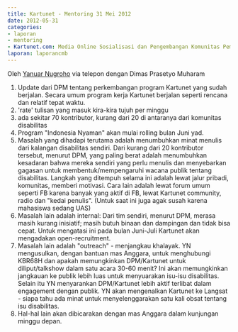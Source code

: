 ```yaml
---
title: Kartunet - Mentoring 31 Mei 2012
date: 2012-05-31
categories:
- laporan
- mentoring
- Kartunet.com: Media Online Sosialisasi dan Pengembangan Komunitas Pemuda dengan Disabilitas
laporan: laporancmb
---
```


Oleh [Yanuar Nugroho](http://wiki.ciptamedia.org/wiki/Pengguna:Yanuar) via telepon dengan Dimas Prasetyo Muharam

1. Update dari DPM tentang perkembangan program Kartunet yang sudah berjalan. Secara umum program kerja Kartunet berjalan seperti rencana dan relatif tepat waktu.
  1. 'rate' tulisan yang masuk kira-kira tujuh per minggu
  2. ada sekitar 70 kontributor, kurang dari 20 di antaranya dari komunitas disabilitas
  3. Program "Indonesia Nyaman" akan mulai rolling bulan Juni yad.
2. Masalah yang dihadapi terutama adalah menumbuhkan minat menulis dari kalangan disabilitas sendiri. Dari kurang dari 20 kontributor tersebut, menurut DPM, yang paling berat adalah menumbuhkan kesadaran bahwa mereka sendiri yang perlu menulis dan menyebarkan gagasan untuk membentuk/mempengaruhi wacana publik tentang disabilitas. Langkah yang ditempuh selama ini adalah lewat jalur pribadi, komunitas, memberi motivasi. Cara lain adalah lewat forum umum seperti FB karena banyak yang aktif di FB, lewat Kartunet community, radio dan "kedai penulis". (Untuk saat ini juga agak susah karena mahasiswa sedang UAS)
3. Masalah lain adalah internal: Dari tim sendiri, menurut DPM, merasa masih kurang inisiatif; masih butuh binaan dan dampingan dan tidak bisa cepat. Untuk mengatasi ini pada bulan Juni-Juli Kartunet akan mengadakan open-recruitment.
4. Masalah lain adalah "outreach" - menjangkau khalayak. YN mengusulkan, dengan bantuan mas Anggara, untuk menghubungi KBR68H dan apakah memungkinkan DPM/Kartunet untuk diliput/talkshow dalam satu acara 30-60 menit? Ini akan memungkinkan jangkauan ke publik lebih luas untuk menyuarakan isu-isu disabilitas. Selain itu YN menyarankan DPM/Kartunet lebih aktif terlibat dalam engagement dengan publik. YN akan mengenalkan Kartunet ke Langsat - siapa tahu ada minat untuk menyelenggarakan satu kali obsat tentang isu disabilitas.
5. Hal-hal lain akan dibicarakan dengan mas Anggara dalam kunjungan minggu depan.
